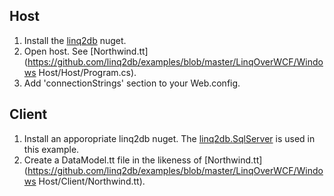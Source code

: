 Host
---------------

1. Install the [linq2db](https://nuget.org/packages/linq2db/) nuget.
2. Open host. See [Northwind.tt](https://github.com/linq2db/examples/blob/master/LinqOverWCF/Windows Host/Host/Program.cs).
3. Add 'connectionStrings' section to your Web.config.

Client
------

1. Install an apporopriate linq2db nuget. The [linq2db.SqlServer](https://nuget.org/packages/linq2db.SqlServer/) is used in this example.
2. Create a DataModel.tt file in the likeness of [Northwind.tt](https://github.com/linq2db/examples/blob/master/LinqOverWCF/Windows Host/Client/Northwind.tt).
